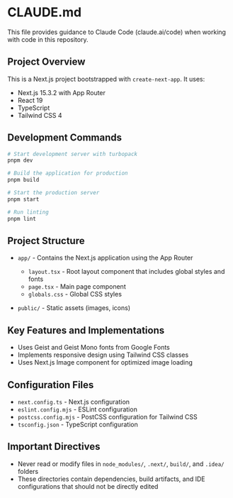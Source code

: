 # CLAUDE.md

This file provides guidance to Claude Code (claude.ai/code) when working with code in this repository.

## Project Overview

This is a Next.js project bootstrapped with `create-next-app`. It uses:
- Next.js 15.3.2 with App Router
- React 19
- TypeScript
- Tailwind CSS 4

## Development Commands

```bash
# Start development server with turbopack
pnpm dev

# Build the application for production
pnpm build

# Start the production server
pnpm start

# Run linting
pnpm lint
```

## Project Structure

- `app/` - Contains the Next.js application using the App Router
  - `layout.tsx` - Root layout component that includes global styles and fonts
  - `page.tsx` - Main page component
  - `globals.css` - Global CSS styles

- `public/` - Static assets (images, icons)

## Key Features and Implementations

- Uses Geist and Geist Mono fonts from Google Fonts
- Implements responsive design using Tailwind CSS classes
- Uses Next.js Image component for optimized image loading

## Configuration Files

- `next.config.ts` - Next.js configuration
- `eslint.config.mjs` - ESLint configuration
- `postcss.config.mjs` - PostCSS configuration for Tailwind CSS
- `tsconfig.json` - TypeScript configuration

## Important Directives

- Never read or modify files in `node_modules/`, `.next/`, `build/`, and `.idea/` folders
- These directories contain dependencies, build artifacts, and IDE configurations that should not be directly edited
